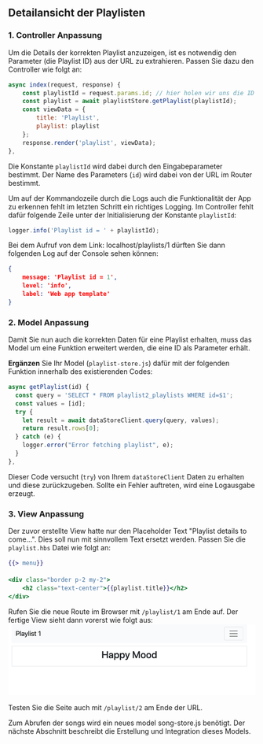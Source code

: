 ## Detailansicht der Playlisten

### 1. Controller Anpassung

Um die Details der korrekten Playlist anzuzeigen, ist es notwendig den Parameter (die Playlist ID) aus der URL zu extrahieren. Passen Sie dazu den Controller wie folgt an:
~~~js
async index(request, response) { 
    const playlistId = request.params.id; // hier holen wir uns die ID
    const playlist = await playlistStore.getPlaylist(playlistId); 
    const viewData = { 
        title: 'Playlist', 
        playlist: playlist 
    }; 
    response.render('playlist', viewData); 
}, 
~~~
Die Konstante `playlistId` wird dabei durch den Eingabeparameter bestimmt. Der Name des Parameters (`id`) wird dabei von der URL im Router bestimmt.

Um auf der Kommandozeile durch die Logs auch die Funktionalität der App zu erkennen fehlt im letzten Schritt ein richtiges Logging. Im Controller fehlt dafür folgende Zeile unter der Initialisierung der Konstante `playlistId`:

~~~ js
logger.info('Playlist id = ' + playlistId); 
~~~

Bei dem Aufruf von dem Link: localhost/playlists/1 dürften Sie dann folgenden Log auf der Console sehen können:
~~~ json
{
    message: 'Playlist id = 1',
    level: 'info',
    label: 'Web app template' 
}
~~~

### 2. Model Anpassung
Damit Sie nun auch die korrekten Daten für eine Playlist erhalten, muss das Model um eine Funktion erweitert werden, die eine ID als Parameter erhält.

**Ergänzen** Sie Ihr Model (`playlist-store.js`) dafür mit der folgenden Funktion innerhalb des existierenden Codes:

~~~ js
async getPlaylist(id) { 
  const query = 'SELECT * FROM playlist2_playlists WHERE id=$1'; 
  const values = [id]; 
  try { 
    let result = await dataStoreClient.query(query, values); 
    return result.rows[0]; 
  } catch (e) { 
    logger.error("Error fetching playlist", e); 
  } 
}, 
~~~

Dieser Code versucht (`try`) von Ihrem `dataStoreClient` Daten zu erhalten und diese zurückzugeben.
Sollte ein Fehler auftreten, wird eine Logausgabe erzeugt.


### 3. View Anpassung

Der zuvor erstellte View hatte nur den Placeholder Text "Playlist details to come...". Dies soll nun mit sinnvollem Text ersetzt werden.
Passen Sie die `playlist.hbs` Datei wie folgt an:

~~~ handlebars
{{> menu}} 

<div class="border p-2 my-2"> 
	<h2 class="text-center">{{playlist.title}}</h2> 
</div> 
~~~

Rufen Sie die neue Route im Browser mit `/playlist/1` am Ende auf. Der fertige View sieht dann vorerst wie folgt aus:
![img.png](img/Anpassung_06.png)

Testen Sie die Seite auch mit `/playlist/2` am Ende der URL.

Zum Abrufen der songs wird ein neues model song-store.js benötigt. Der nächste Abschnitt beschreibt die Erstellung und Integration dieses Models.